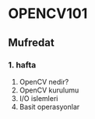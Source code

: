 <h1> OPENCV101 </h1>

<h2>Mufredat</h2>
<h3>1. hafta</h3>
<ol>
  <li>OpenCV nedir?</li>
  <li>OpenCV kurulumu</li>
  <li>I/O islemleri</li>
  <li>Basit operasyonlar</li>
</ol> 
